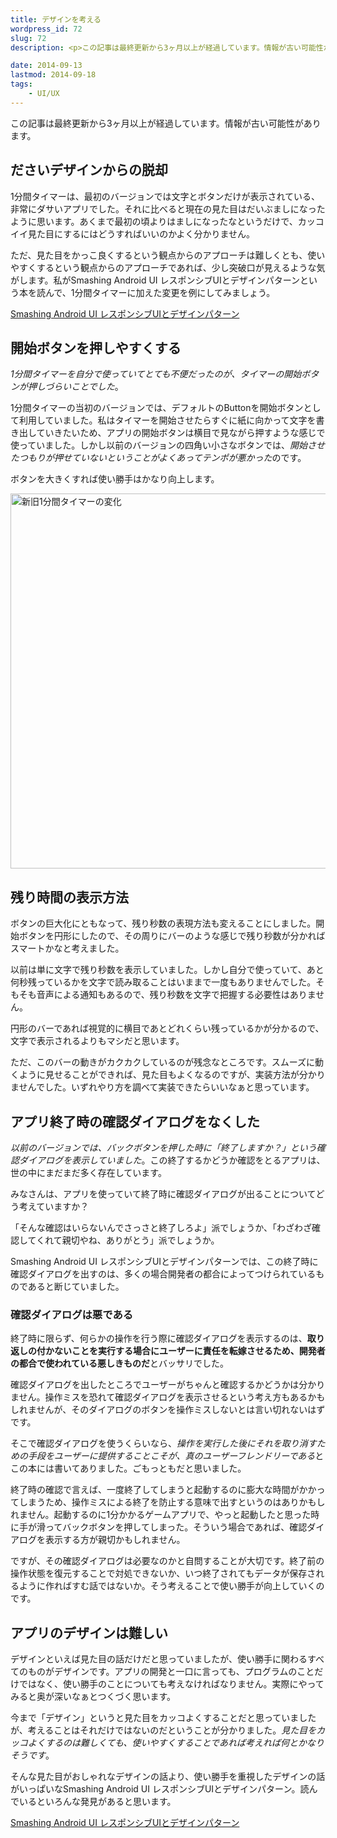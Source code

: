 ```yaml
---
title: デザインを考える
wordpress_id: 72
slug: 72
description: <p>この記事は最終更新から3ヶ月以上が経過しています。情報が古い可能性があります。ださいデザインからの脱却 1分間タイマーは、最初のバージョンでは文字とボタンだけが表示されている、非常にダサいアプリでした。それに比べると現在 [&hellip;]</p>

date: 2014-09-13
lastmod: 2014-09-18
tags: 
    - UI/UX
---
```


<div id="wppda_alert">この記事は最終更新から3ヶ月以上が経過しています。情報が古い可能性があります。</div><h2>ださいデザインからの脱却</h2>
<p>1分間タイマーは、最初のバージョンでは文字とボタンだけが表示されている、非常にダサいアプリでした。それに比べると現在の見た目はだいぶましになったように思います。あくまで最初の頃よりはましになったなというだけで、カッコイイ見た目にするにはどうすればいいのかよく分かりません。</p>
<p>ただ、見た目をかっこ良くするという観点からのアプローチは難しくとも、使いやすくするという観点からのアプローチであれば、少し突破口が見えるような気がします。私がSmashing Android UI レスポンシブUIとデザインパターンという本を読んで、1分間タイマーに加えた変更を例にしてみましょう。</p>
<div data-role="amazonjs" data-asin="4844334514" data-locale="JP" data-tmpl="" data-img-size="" class="asin_4844334514_JP_ amazonjs_item"><div class="amazonjs_indicator"><span class="amazonjs_indicator_img"></span><a class="amazonjs_indicator_title" href="#">Smashing Android UI レスポンシブUIとデザインパターン</a><span class="amazonjs_indicator_footer"></span></div></div>
<h2>開始ボタンを押しやすくする</h2>
<p><em>1分間タイマーを自分で使っていてとても不便だったのが、タイマーの開始ボタンが押しづらいことでした</em>。</p>
<p>1分間タイマーの当初のバージョンでは、デフォルトのButtonを開始ボタンとして利用していました。私はタイマーを開始させたらすぐに紙に向かって文字を書き出していきたいため、アプリの開始ボタンは横目で見ながら押すような感じで使っていました。しかし以前のバージョンの四角い小さなボタンでは、<em>開始させたつもりが押せていないということがよくあってテンポが悪かった</em>のです。</p>
<p>ボタンを大きくすれば使い勝手はかなり向上します。</p>
<p><img src="https://android.gcreate.jp/wp-content/uploads/2014/09/sinkyu-1timer.jpg" alt="新旧1分間タイマーの変化" width="750" height="600" class="size-full wp-image-74" srcset="https://android.gcreate.jp/wp-content/uploads/2014/09/sinkyu-1timer.jpg 750w, https://android.gcreate.jp/wp-content/uploads/2014/09/sinkyu-1timer-300x240.jpg 300w" sizes="(max-width: 750px) 100vw, 750px" /></p>
<h2>残り時間の表示方法</h2>
<p>ボタンの巨大化にともなって、残り秒数の表現方法も変えることにしました。開始ボタンを円形にしたので、その周りにバーのような感じで残り秒数が分かればスマートかなと考えました。</p>
<p>以前は単に文字で残り秒数を表示していました。しかし自分で使っていて、あと何秒残っているかを文字で読み取ることはいままで一度もありませんでした。そもそも音声による通知もあるので、残り秒数を文字で把握する必要性はありません。</p>
<p>円形のバーであれば視覚的に横目であとどれくらい残っているかが分かるので、文字で表示されるよりもマシだと思います。</p>
<p>ただ、このバーの動きがカクカクしているのが残念なところです。スムーズに動くように見せることができれば、見た目もよくなるのですが、実装方法が分かりませんでした。いずれやり方を調べて実装できたらいいなぁと思っています。</p>
<h2>アプリ終了時の確認ダイアログをなくした</h2>
<p><em>以前のバージョンでは、バックボタンを押した時に「終了しますか？」という確認ダイアログを表示していました</em>。この終了するかどうか確認をとるアプリは、世の中にまだまだ多く存在しています。</p>
<p>みなさんは、アプリを使っていて終了時に確認ダイアログが出ることについてどう考えていますか？</p>
<p>「そんな確認はいらないんでさっさと終了しろよ」派でしょうか、「わざわざ確認してくれて親切やね、ありがとう」派でしょうか。</p>
<p>Smashing Android UI レスポンシブUIとデザインパターンでは、この終了時に確認ダイアログを出すのは、多くの場合開発者の都合によってつけられているものであると断じていました。</p>
<h3>確認ダイアログは悪である</h3>
<p>終了時に限らず、何らかの操作を行う際に確認ダイアログを表示するのは、<strong>取り返しの付かないことを実行する場合にユーザーに責任を転嫁させるため、開発者の都合で使われている悪しきものだ</strong>とバッサリでした。</p>
<p>確認ダイアログを出したところでユーザーがちゃんと確認するかどうかは分かりません。操作ミスを恐れて確認ダイアログを表示させるという考え方もあるかもしれませんが、そのダイアログのボタンを操作ミスしないとは言い切れないはずです。</p>
<p>そこで確認ダイアログを使うくらいなら、<em>操作を実行した後にそれを取り消すための手段をユーザーに提供することこそが、真のユーザーフレンドリーである</em>とこの本には書いてありました。ごもっともだと思いました。</p>
<p>終了時の確認で言えば、一度終了してしまうと起動するのに膨大な時間がかかってしまうため、操作ミスによる終了を防止する意味で出すというのはありかもしれません。起動するのに1分かかるゲームアプリで、やっと起動したと思った時に手が滑ってバックボタンを押してしまった。そういう場合であれば、確認ダイアログを表示する方が親切かもしれません。</p>
<p>ですが、その確認ダイアログは必要なのかと自問することが大切です。終了前の操作状態を復元することで対処できないか、いつ終了されてもデータが保存されるように作ればすむ話ではないか。そう考えることで使い勝手が向上していくのです。</p>
<h2>アプリのデザインは難しい</h2>
<p>デザインといえば見た目の話だけだと思っていましたが、使い勝手に関わるすべてのものがデザインです。アプリの開発と一口に言っても、プログラムのことだけではなく、使い勝手のことについても考えなければなりません。実際にやってみると奥が深いなぁとつくづく思います。</p>
<p>今まで「デザイン」というと見た目をカッコよくすることだと思っていましたが、考えることはそれだけではないのだということが分かりました。<em>見た目をカッコよくするのは難しくても、使いやすくすることであれば考えれば何とかなりそうです</em>。</p>
<p>そんな見た目がおしゃれなデザインの話より、使い勝手を重視したデザインの話がいっぱいなSmashing Android UI レスポンシブUIとデザインパターン。読んでいるといろんな発見があると思います。</p>
<div data-role="amazonjs" data-asin="4844334514" data-locale="JP" data-tmpl="" data-img-size="" class="asin_4844334514_JP_ amazonjs_item"><div class="amazonjs_indicator"><span class="amazonjs_indicator_img"></span><a class="amazonjs_indicator_title" href="#">Smashing Android UI レスポンシブUIとデザインパターン</a><span class="amazonjs_indicator_footer"></span></div></div>

  